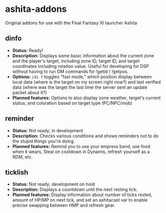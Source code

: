 # ashita-addons
Original addons for use with the Final Fantasy XI launcher Ashita

## dinfo
- **Status:** Ready!
- **Description:** Displays some basic information about the current zone and the player's target, including zone ID, target ID, and target coordinates including rotation value. Useful for developing for DSP without having to run GM commands for !getid / !getpos.
- **Options:** `/di f` toggles "fast mode," which position display between local data (where is the target on my screen right now?) and last verified data (where was the target the last time the server sent an update packet about it?)
- **Planned features:** Options to also display zone weather, target's current status, and coloration based on target type (PC/NPC/mob)

## reminder
- **Status:** Not ready; in development
- **Description:** Checks various conditions and shows reminders not to do the stupid things you're doing.
- **Planned features:** Remind you to use your empress band, use food when it wears, Steal on cooldown in Dynamis, refresh yourself as a RDM, etc.

## ticklish
- **Status:** Not ready; development on hold
- **Description:** Displays a countdown until the next resting tick.
- **Planned features:** Display information about number of ticks rested, amount of HP/MP on next tick, and set an ashitacast var to enable precise swapping between HMP and refresh gear.
